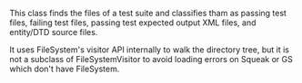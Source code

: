This class finds the files of a  test suite and classifies tham as passing test files, failing test files, passing test expected output XML files,  and entity/DTD source files.

It uses FileSystem's visitor API internally to walk the directory tree, but it is not a subclass of FileSystemVisitor to avoid loading errors on Squeak or GS which don't have FileSystem.